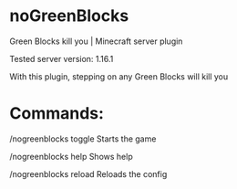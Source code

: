 # noGreenBlocks
Green Blocks kill you | Minecraft server plugin

Tested server version: 1.16.1

With this plugin, stepping on any Green Blocks will kill you

# Commands:

/nogreenblocks toggle     Starts the game

/nogreenblocks help     Shows help

/nogreenblocks reload     Reloads the config
